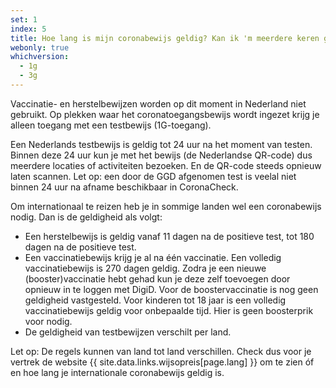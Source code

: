 ```yaml
---
set: 1
index: 5
title: Hoe lang is mijn coronabewijs geldig? Kan ik 'm meerdere keren gebruiken?
webonly: true
whichversion:
  - 1g
  - 3g
---
```

Vaccinatie- en herstelbewijzen worden op dit moment in Nederland niet gebruikt. Op plekken waar het coronatoegangsbewijs wordt ingezet krijg je alleen toegang met een testbewijs (1G-toegang). 

Een Nederlands testbewijs is geldig tot 24 uur na het moment van testen. Binnen deze 24 uur kun je met het bewijs (de Nederlandse QR-code) dus meerdere locaties of activiteiten bezoeken. En de QR-code steeds opnieuw laten scannen. Let op: een door de GGD afgenomen test is veelal niet binnen 24 uur na afname beschikbaar in CoronaCheck.

Om internationaal te reizen heb je in sommige landen wel een coronabewijs nodig. Dan is de geldigheid als volgt:

- Een herstelbewijs is geldig vanaf 11 dagen na de positieve test, tot 180 dagen na de positieve test.
- Een vaccinatiebewijs krijg je al na één vaccinatie. Een volledig vaccinatiebewijs is 270 dagen geldig. Zodra je een nieuwe (booster)vaccinatie hebt gehad kun je deze zelf toevoegen door opnieuw in te loggen met DigiD. Voor de boostervaccinatie is nog geen geldigheid vastgesteld. Voor kinderen tot 18 jaar is een volledig vaccinatiebewijs geldig voor onbepaalde tijd. Hier is geen boosterprik voor nodig.
- De geldigheid van testbewijzen verschilt per land.

Let op: De regels kunnen van land tot land verschillen. Check dus voor je vertrek de website {{ site.data.links.wijsopreis[page.lang] }} om te zien óf en hoe lang je internationale coronabewijs geldig is.
 

